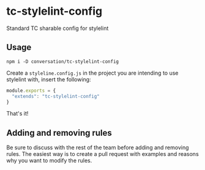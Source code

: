 # tc-stylelint-config
Standard TC sharable config for stylelint

## Usage

```
npm i -D conversation/tc-stylelint-config
```

Create a `styleline.config.js` in the project you are intending to use stylelint with, insert the following:

```js
module.exports = {
  "extends": "tc-stylelint-config"
}
```

That's it!

## Adding and removing rules

Be sure to discuss with the rest of the team before adding and removing rules. The easiest way is to create a pull request with examples and reasons why you want to modify the rules.
